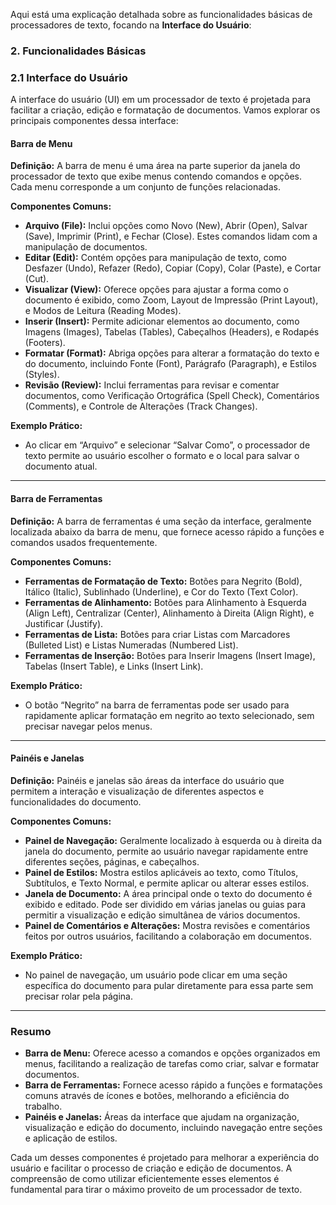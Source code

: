 Aqui está uma explicação detalhada sobre as funcionalidades básicas de processadores de texto, focando na **Interface do Usuário**:

### **2. Funcionalidades Básicas**

### **2.1 Interface do Usuário**

A interface do usuário (UI) em um processador de texto é projetada para facilitar a criação, edição e formatação de documentos. Vamos explorar os principais componentes dessa interface:

#### **Barra de Menu**

**Definição:** A barra de menu é uma área na parte superior da janela do processador de texto que exibe menus contendo comandos e opções. Cada menu corresponde a um conjunto de funções relacionadas.

**Componentes Comuns:**
   - **Arquivo (File):** Inclui opções como Novo (New), Abrir (Open), Salvar (Save), Imprimir (Print), e Fechar (Close). Estes comandos lidam com a manipulação de documentos.
   - **Editar (Edit):** Contém opções para manipulação de texto, como Desfazer (Undo), Refazer (Redo), Copiar (Copy), Colar (Paste), e Cortar (Cut).
   - **Visualizar (View):** Oferece opções para ajustar a forma como o documento é exibido, como Zoom, Layout de Impressão (Print Layout), e Modos de Leitura (Reading Modes).
   - **Inserir (Insert):** Permite adicionar elementos ao documento, como Imagens (Images), Tabelas (Tables), Cabeçalhos (Headers), e Rodapés (Footers).
   - **Formatar (Format):** Abriga opções para alterar a formatação do texto e do documento, incluindo Fonte (Font), Parágrafo (Paragraph), e Estilos (Styles).
   - **Revisão (Review):** Inclui ferramentas para revisar e comentar documentos, como Verificação Ortográfica (Spell Check), Comentários (Comments), e Controle de Alterações (Track Changes).

**Exemplo Prático:**
   - Ao clicar em “Arquivo” e selecionar “Salvar Como”, o processador de texto permite ao usuário escolher o formato e o local para salvar o documento atual.

---

#### **Barra de Ferramentas**

**Definição:** A barra de ferramentas é uma seção da interface, geralmente localizada abaixo da barra de menu, que fornece acesso rápido a funções e comandos usados frequentemente.

**Componentes Comuns:**
   - **Ferramentas de Formatação de Texto:** Botões para Negrito (Bold), Itálico (Italic), Sublinhado (Underline), e Cor do Texto (Text Color).
   - **Ferramentas de Alinhamento:** Botões para Alinhamento à Esquerda (Align Left), Centralizar (Center), Alinhamento à Direita (Align Right), e Justificar (Justify).
   - **Ferramentas de Lista:** Botões para criar Listas com Marcadores (Bulleted List) e Listas Numeradas (Numbered List).
   - **Ferramentas de Inserção:** Botões para Inserir Imagens (Insert Image), Tabelas (Insert Table), e Links (Insert Link).

**Exemplo Prático:**
   - O botão “Negrito” na barra de ferramentas pode ser usado para rapidamente aplicar formatação em negrito ao texto selecionado, sem precisar navegar pelos menus.

---

#### **Painéis e Janelas**

**Definição:** Painéis e janelas são áreas da interface do usuário que permitem a interação e visualização de diferentes aspectos e funcionalidades do documento.

**Componentes Comuns:**
   - **Painel de Navegação:** Geralmente localizado à esquerda ou à direita da janela do documento, permite ao usuário navegar rapidamente entre diferentes seções, páginas, e cabeçalhos.
   - **Painel de Estilos:** Mostra estilos aplicáveis ao texto, como Títulos, Subtítulos, e Texto Normal, e permite aplicar ou alterar esses estilos.
   - **Janela de Documento:** A área principal onde o texto do documento é exibido e editado. Pode ser dividido em várias janelas ou guias para permitir a visualização e edição simultânea de vários documentos.
   - **Painel de Comentários e Alterações:** Mostra revisões e comentários feitos por outros usuários, facilitando a colaboração em documentos.

**Exemplo Prático:**
   - No painel de navegação, um usuário pode clicar em uma seção específica do documento para pular diretamente para essa parte sem precisar rolar pela página.

---

### **Resumo**

- **Barra de Menu:** Oferece acesso a comandos e opções organizados em menus, facilitando a realização de tarefas como criar, salvar e formatar documentos.
- **Barra de Ferramentas:** Fornece acesso rápido a funções e formatações comuns através de ícones e botões, melhorando a eficiência do trabalho.
- **Painéis e Janelas:** Áreas da interface que ajudam na organização, visualização e edição do documento, incluindo navegação entre seções e aplicação de estilos.

Cada um desses componentes é projetado para melhorar a experiência do usuário e facilitar o processo de criação e edição de documentos. A compreensão de como utilizar eficientemente esses elementos é fundamental para tirar o máximo proveito de um processador de texto.

